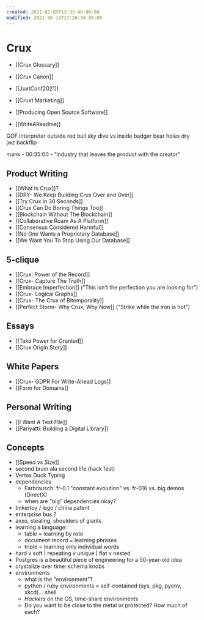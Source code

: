 ```yaml
---
created: 2021-01-05T13:33:46-06:00
modified: 2021-06-14T17:26:38-06:00
---
```


# Crux

- [[Crux Glossary]]
- [[Crux Canon]]

- [[JuxtConf2021]]
- [[Cruxt Marketing]]

- [[Producing Open Source Software]]

- [[WriteAReadme]]

GOF interpreter
outside red bull sky dive vs inside
badger bear holes 
dry
jwz backflip 

mank - 00:35:00 - “industry that leaves the product with the creator” 


## Product Writing

- [[What Is Crux]]?
- [[DRY- We Keep Building Crux Over and Over]]
- [[Try Crux in 30 Seconds]]
- [[Crux Can Do Boring Things Too]]
- [[Blockchain Without The Blockchain]]
- [[Collaborative Roam As A Platform]]
- [[Consensus Considered Harmful]] 
- [[No One Wants a Proprietary Database]]
- [[We Want You To Stop Using Our Database]]

## 5-clique

- [[Crux: Power of the Record]]
- [[Crux- Capture The Truth]]
- [[Embrace Imperfection]] ("This isn't the perfection you are looking for")
- [[Crux- Logical Graphs]]
- [[Crux- The Crux of Bitemporality]]
- [[Perfect Storm- Why Crux, Why Now]] ("Strike while the iron is hot")


## Essays

- [[Take Power for Granted]]
- [[Crux Origin Story]]

## White Papers

- [[Crux- GDPR For Write-Ahead Logs]]
- [[Form for Domains]]

## Personal Writing

- [[I Want A Text File]] 
- [[Pariyatti: Building a Digital Library]]

## Concepts

- [[Speed vs Size]]
- second brain ala second life (hack fest)
- Vertex Duck Typing
- dependencies
    - Farbrausch: fr-0.1 "constant evolution" vs. fr-016 vs. big demos (DirectX)
    - when are "big" dependencies okay?
- tinkertoy / lego / china patent 
- enterprise bus ?
- axxo, stealing, shoulders of giants 
- learning a language:
    - table = learning by rote
    - document record = learning phrases
    - triple = learning only individual words
- hard v soft | repeating v unique | flat v nested
- Postgres is a beautiful piece of engineering for a 50-year-old idea
- crystalize over time: schema knobs
- environments
    - what is the "environment"?
    - python / ruby environments = self-contained (sys, pkg, pyenv, xkcd)... shell
    - _Hackers_ on the OS, time-share environments
    - Do you want to be close to the metal or protected? How much of each?